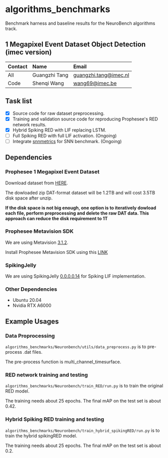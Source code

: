 # algorithms_benchmarks
Benchmark harness and baseline results for the NeuroBench algorithms track.

## 1 Megapixel Event Dataset Object Detection (imec version)

| Contact | Name         | Email               |
|:--------| :------------|:--------------------|
|    All  | Guangzhi Tang|guangzhi.tang@imec.nl|
|    Code | Shenqi Wang  |wang69@imec.be       |

## Task list

- [x] Source code for raw dataset preprocessing.
- [x] Training and validation source code for reproducing Prophesee's RED network results.
- [x] Hybrid Spiking RED with LIF replacing LSTM.
- [ ] Full Spiking RED with full LIF activation. (Ongoing)
- [ ] Integrate [snnmetrics](https://github.com/open-neuromorphic/snnmetrics) for SNN benchmark. (Ongoing)

## Dependencies

### Prophesee 1 Megapixel Event Dataset

Download dataset from [HERE](https://www.prophesee.ai/2020/11/24/automotive-megapixel-event-based-dataset/).

The dowloaded zip DAT-format dataset will be 1.2TB and will cost 3.5TB disk space after unzip.

**If the disk space is not big enough, one option is to iteratively dowload each file, perform preprocessing and delete the raw DAT data. This approach can reduce the disk requirement to 1T**

### Prophesee Metavision SDK

We are using Metavision [3.1.2](https://docs.prophesee.ai/3.1.2/index.html).

Install Prophesee Metavision SDK using this [LINK](https://docs.prophesee.ai/3.1.2/installation/linux.html)

### SpikingJelly

We are using SpikingJelly [0.0.0.0.14](https://spikingjelly.readthedocs.io/zh_CN/0.0.0.0.14/#index-en) for Spiking LIF implementation.

### Other Dependencies

* Ubuntu 20.04
* Nvidia RTX A6000

## Example Usages

### Data Proprocessing

`algorithms_benchmarks/Neuronbench/utils/data_preprocess.py` is to pre-process .dat files.

The pre-process function is multi_channel_timesurface.


### RED network training and testing

`algorithms_benchmarks/Neuronbench/train_RED/run.py` is to train the original RED model.

The training needs about 25 epochs. The final mAP on the test set is about 0.42.

### Hybrid Spiking RED training and testing

`algorithms_benchmarks/Neuronbench/train_hybrid_spikingRED/run.py` is to train the hybrid spikingRED model.

The training needs about 25 epochs. The final mAP on the test set is about 0.2.
